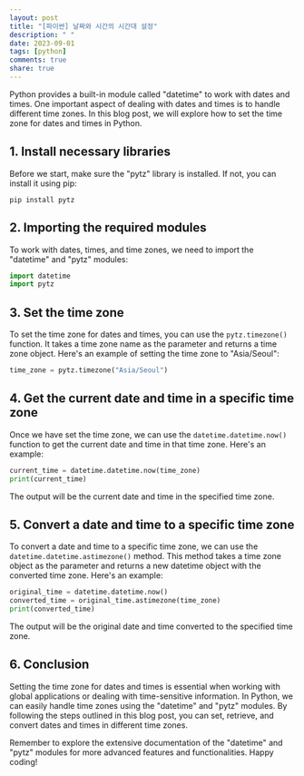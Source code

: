 ```yaml
---
layout: post
title: "[파이썬] 날짜와 시간의 시간대 설정"
description: " "
date: 2023-09-01
tags: [python]
comments: true
share: true
---
```


Python provides a built-in module called "datetime" to work with dates and times. One important aspect of dealing with dates and times is to handle different time zones. In this blog post, we will explore how to set the time zone for dates and times in Python.

## 1. Install necessary libraries

Before we start, make sure the "pytz" library is installed. If not, you can install it using pip:

```shell
pip install pytz
```

## 2. Importing the required modules

To work with dates, times, and time zones, we need to import the "datetime" and "pytz" modules:

```python
import datetime
import pytz
```

## 3. Set the time zone

To set the time zone for dates and times, you can use the `pytz.timezone()` function. It takes a time zone name as the parameter and returns a time zone object. Here's an example of setting the time zone to "Asia/Seoul":

```python
time_zone = pytz.timezone("Asia/Seoul")
```

## 4. Get the current date and time in a specific time zone

Once we have set the time zone, we can use the `datetime.datetime.now()` function to get the current date and time in that time zone. Here's an example:

```python
current_time = datetime.datetime.now(time_zone)
print(current_time)
```

The output will be the current date and time in the specified time zone.

## 5. Convert a date and time to a specific time zone

To convert a date and time to a specific time zone, we can use the `datetime.datetime.astimezone()` method. This method takes a time zone object as the parameter and returns a new datetime object with the converted time zone. Here's an example:

```python
original_time = datetime.datetime.now()
converted_time = original_time.astimezone(time_zone)
print(converted_time)
```

The output will be the original date and time converted to the specified time zone.

## 6. Conclusion

Setting the time zone for dates and times is essential when working with global applications or dealing with time-sensitive information. In Python, we can easily handle time zones using the "datetime" and "pytz" modules. By following the steps outlined in this blog post, you can set, retrieve, and convert dates and times in different time zones.

Remember to explore the extensive documentation of the "datetime" and "pytz" modules for more advanced features and functionalities. Happy coding!